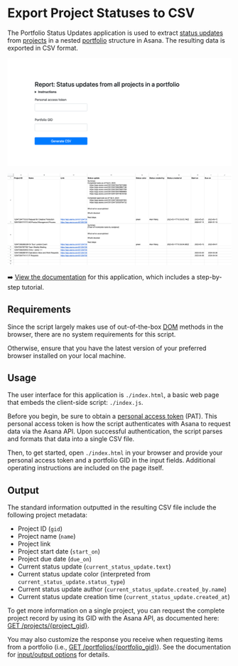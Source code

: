 # Export Project Statuses to CSV
 
The Portfolio Status Updates application is used to extract [status updates](https://developers.asana.com/reference/status-updates) from [projects](https://developers.asana.com/reference/projects) in a nested [portfolio](https://developers.asana.com/reference/portfolios) structure in Asana. The resulting data is exported in CSV format.

![User interface](./images/appsample.png "Web page to capture user input and generate a CSV")

![Sample CSV output](./images/CSVsample.png "CSV generated from the application")

➡️ [View the documentation](https://developers.asana.com/docs/export-project-statuses-to-csv) for this application, which includes a step-by-step tutorial.

## Requirements

Since the script largely makes use of out-of-the-box [DOM](https://developer.mozilla.org/en-US/docs/Web/API/Document_Object_Model) methods in the browser, there are no system requirements for this script.

Otherwise, ensure that you have the latest version of your preferred browser installed on your local machine.

## Usage

The user interface for this application is `./index.html`, a basic web page that embeds the client-side script: `./index.js`.

Before you begin, be sure to obtain a [personal access token](https://developers.asana.com/docs/personal-access-token) (PAT). This personal access token is how the script authenticates with Asana to request data via the Asana API. Upon successful authentication, the script parses and formats that data into a single CSV file.

Then, to get started, open `./index.html` in your browser and provide your personal access token and a portfolio GID in the input fields. Additional operating instructions are included on the page itself.

## Output

The standard information outputted in the resulting CSV file include the following project metadata:

* Project ID (`gid`)
* Project name (`name`)
* Project link
* Project start date (`start_on`)
* Project due date (`due_on`)
* Current status update (`current_status_update.text`)
* Current status update color (interpreted from `current_status_update.status_type`)
* Current status update author (`current_status_update.created_by.name`)
* Current status update creation time (`current_status_update.created_at`)

To get more information on a single project, you can request the complete project record by using its GID with the Asana API, as documented here: [GET /projects/{project_gid}](https://developers.asana.com/reference/getproject).

You may also customize the response you receive when requesting items from a portfolio (i.e., [GET /portfolios/{portfolio_gid}](https://developers.asana.com/reference/getitemsforportfolio)). See the documentation for [input/output options](https://developers.asana.com/docs/inputoutput-options) for details.